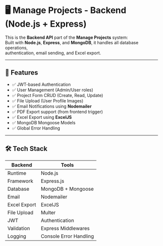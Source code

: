 # 🖥️ Manage Projects - Backend (Node.js + Express)

This is the **Backend API** part of the **Manage Projects** system:  
Built with **Node.js**, **Express**, and **MongoDB**, it handles all database operations,   
authentication, email sending, and Excel export.

---

## 📌 Features

- ✅ JWT-based Authentication
- ✅ User Management (Admin/User roles)
- ✅ Project Form CRUD (Create, Read, Update)
- ✅ File Upload (User Profile Images)
- ✅ Email Notifications using **Nodemailer**
- ✅ PDF Export support (from frontend trigger)
- ✅ Excel Export using **ExcelJS**
- ✅ MongoDB Mongoose Models
- ✅ Global Error Handling

---

## 🛠️ Tech Stack

| Backend | Tools |
|---|---|
| Runtime | Node.js |
| Framework | Express.js |
| Database | MongoDB + Mongoose |
| Email | Nodemailer |
| Excel Export | ExcelJS |
| File Upload | Multer |
| JWT | Authentication |
| Validation | Express Middlewares |
| Logging | Console Error Handling |
